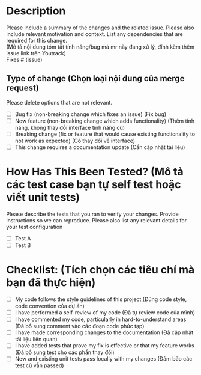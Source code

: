 # Description

Please include a summary of the changes and the related issue. Please also include relevant motivation and context. List any dependencies that are required for this change.  
(Mô tả nội dung tóm tắt tính năng/bug mà mr này đang xử lý, đính kèm thêm issue link trên Youtrack)  
Fixes # (issue) 

## Type of change (Chọn loại nội dung của merge request)

Please delete options that are not relevant. 

- [ ] Bug fix (non-breaking change which fixes an issue) (Fix bug)
- [ ] New feature (non-breaking change which adds functionality) (Thêm tính năng, không thay đổi interface tính năng cũ)
- [ ] Breaking change (fix or feature that would cause existing functionality to not work as expected) (Có thay đổi về interface)
- [ ] This change requires a documentation update (Cần cập nhật tài liệu)

# How Has This Been Tested? (Mô tả các test case bạn tự self test hoặc viết unit tests)

Please describe the tests that you ran to verify your changes. Provide instructions so we can reproduce. Please also list any relevant details for your test configuration

- [ ] Test A
- [ ] Test B

# Checklist: (Tích chọn các tiêu chí mà bạn đã thực hiện)

- [ ] My code follows the style guidelines of this project (Đúng code style, code convention của dự án)
- [ ] I have performed a self-review of my code (Đã tự review code của mình)
- [ ] I have commented my code, particularly in hard-to-understand areas (Đã bổ sung comment vào các đoạn code phức tạp)
- [ ] I have made corresponding changes to the documentation (Đã cập nhật tài liệu liên quan)
- [ ] I have added tests that prove my fix is effective or that my feature works (Đã bổ sung test cho các phần thay đổi)
- [ ] New and existing unit tests pass locally with my changes (Đảm bảo các test cũ vẫn passed)
